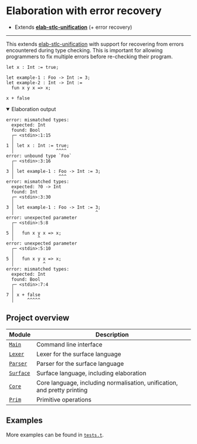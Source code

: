 # Elaboration with error recovery

- Extends [**elab-stlc-unification**](../elab-stlc-unification) (+ error recovery)

---

This extends [elab-stlc-unification](../elab-stlc-unification) with support for
recovering from errors encountered during type checking. This is important for
allowing programmers to fix multiple errors before re-checking their program.

<!-- $MDX file=examples/readme.txt -->
```
let x : Int := true;

let example-1 : Foo -> Int := 3;
let example-2 : Int -> Int :=
  fun x y x => x;

x + false
```

<details open="true">
<summary>Elaboration output</summary>

<!-- $MDX file=examples/readme.stderr -->
```
error: mismatched types:
  expected: Int
  found: Bool
  ┌─ <stdin>:1:15
  │
1 │ let x : Int := true;
  │                ^^^^
error: unbound type `Foo`
  ┌─ <stdin>:3:16
  │
3 │ let example-1 : Foo -> Int := 3;
  │                 ^^^
error: mismatched types:
  expected: ?0 -> Int
  found: Int
  ┌─ <stdin>:3:30
  │
3 │ let example-1 : Foo -> Int := 3;
  │                               ^
error: unexpected parameter
  ┌─ <stdin>:5:8
  │
5 │   fun x y x => x;
  │         ^
error: unexpected parameter
  ┌─ <stdin>:5:10
  │
5 │   fun x y x => x;
  │           ^
error: mismatched types:
  expected: Int
  found: Bool
  ┌─ <stdin>:7:4
  │
7 │ x + false
  │     ^^^^^
```

</details>

## Project overview

| Module        | Description                             |
| ------------- | --------------------------------------- |
| [`Main`]      | Command line interface                  |
| [`Lexer`]     | Lexer for the surface language          |
| [`Parser`]    | Parser for the surface language         |
| [`Surface`]   | Surface language, including elaboration |
| [`Core`]      | Core language, including normalisation, unification, and pretty printing |
| [`Prim`]      | Primitive operations                    |

[`Main`]: ./main.ml
[`Lexer`]: ./lexer.ml
[`Parser`]: ./parser.mly
[`Surface`]: ./surface.ml
[`Core`]: ./core.ml
[`Prim`]: ./prim.ml

## Examples

More examples can be found in [`tests.t`](tests.t).

